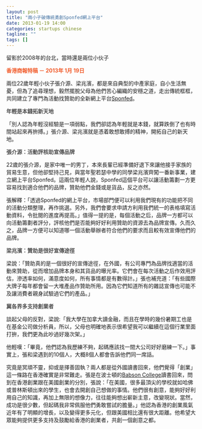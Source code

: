 ```yaml
---
layout: post
title: "兩小子破傳統勇創Sponfed網上平台"
date: 2013-01-19 14:00
categories: startups chinese
tagline: ""
tags: []
---
```


留影於2008年的台北，當時還是兩位小伙子

<span style="color: #f15a29; font-weight: bold;">香港商報特稿 － 2013年 1月 19日</span>

兩位22歲年輕小伙子張介源、梁兆濱，都是來自典型的中產家庭，自小生活無憂，但為了追尋理想，毅然擺脫父母為他們苦心編織的安穩之道，走出傳統框框，共同建立了專門為活動找贊助的全新網上平台<a href="http://sponfed.com">Sponfed</a>。

<span style="color: #4d4d4d; font-weight: bold;">年輕是本錢拓新天地</span>

「別人認為年輕沒經驗是一項弱點，我們卻認為年輕就是本錢，就算跌倒了也有時間站起來再拚搏。」張介源、梁兆濱就是憑着敢想敢搏的精神，開拓自己的新天地。

<span style="color: #4d4d4d; font-weight: bold;">張介源：活動評核助宣傳品牌</span>

22歲的張介源，是家中唯一的男丁，本來長輩已經準備好退下來讓他接手家族的貿易生意，但他卻堅持己見，與當年聖若瑟中學的同學梁兆濱齊闖一番新事業，建立網上平台Sponfed。這兩位年輕人說，Sponfed這個平台可以讓活動籌劃一方更容易找到適合他們的品牌，贊助他們金錢或是貨品，反之亦然。

張解釋：「透過Sponfed的網上平台，市場部門便可以利用我們現有的功能把不同的活動分類整理，再作挑選。另外，我們會要求申請方利用我們統一的表格填寫活動資料，令批閱的進度再提高。」值得一提的是，每個活動之后，品牌一方都可以向活動籌劃者評分，評核他們是否能夠好好利用贊助的資源去為品牌宣傳。久而久之，品牌一方便可以知道哪一個活動舉辦者符合他們的要求而且較有效宣傳他們的品牌。

<span style="color: #4d4d4d; font-weight: bold;">梁兆濱：贊助是很好宣傳途徑</span>

梁說：「贊助真的是一個很好的宣傳途徑，在外國，有公司專門為品牌找適當的活動來贊助，從而增加品牌本身和其貨品的曝光率。它們會在每次活動之后作效用評估，滲透率如何，滿意度如何，所有事情都是有數得計。」張也補充道：「有些國際大牌子每年都會留一大堆產品作贊助所用。因為它們知道所有的雜誌宣傳也可能不及讓消費者親身試驗過它們的產品。」

<span style="color: #4d4d4d; font-weight: bold;">冀各界多支持創業者</span>

談起父母的反對，梁說:「我大學在加拿大讀金融，而且在學時的幾份暑期工也是在基金公司做分析員，所以，父母也明確地表示很希望我可以繼續在這個行業里面打拚，我們更為此吵過好幾次架。」

他輕嘆：「畢竟，他們認為我歷練不夠，起碼應該找一間大公司好好磨練一下。」事實上，張和梁遇到的10個人，大概8個人都會告訴他們同一席話。

究竟是冥頑不靈，抑或是擇善固執？兩人都是從外國讀書回來，他們覺得「創業」這一條路在香港確實是非常難走。張是在波士頓的<a href="http://babson.edu">Babson College</a>讀書回來，問到在香港創業跟在美國創業的分別，張說：「在美國，很多最頂尖的學校就如哈佛或普林斯頓出來的學生，也會去開創自己想做的事情。他們很有創意，能夠好好利用自己的知識，再加上無限的想像力，往往能夠想出嶄新主意，改變現狀。當然，成功是很少數，但起碼我非常佩服他們勇敢嘗試的膽量。」他認為香港的創業風氣近年有了明顯的增長，以及變得更多元化，但跟美國相比還有很大距離。他希望大眾能夠提供更多支持及鼓勵給香港的創業者，共創一個創意之都。